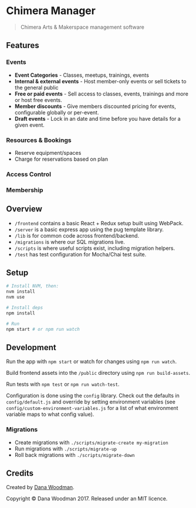 # Chimera Manager

> Chimera Arts & Makerspace management software

## Features

### Events
  - **Event Categories** - Classes, meetups, trainings, events
  - **Internal & external events** - Host member-only events or sell tickets to the general public
  - **Free or paid events** - Sell access to classes, events, trainings and more or host free events.
  - **Member discounts** - Give members discounted pricing for events, configurable globally or per-event.
  - **Draft events** - Lock in an date and time before you have details for a given event.


### Resources & Bookings
  - Reserve equipment/spaces
  - Charge for reservations based on plan

### Access Control

### Membership


## Overview

- `/frontend` contains a basic React + Redux setup built using WebPack.
- `/server` is a basic express app using the pug template library.
- `/lib` is for common code across frontend/backend.
- `/migrations` is where our SQL migrations live.
- `/scripts` is where useful scripts exist, including migration helpers.
- `/test` has test configuration for Mocha/Chai test suite.


## Setup

```bash
# Install NVM, then:
nvm install
nvm use

# Install deps
npm install

# Run
npm start # or npm run watch
```


## Development

Run the app with `npm start` or watch for changes using `npm run watch`.

Build frontend assets into the `/public` directory using `npm run build-assets`.

Run tests with `npm test` or `npm run watch-test`.

Configuration is done using the `config` library. Check out the defaults in `config/default.js` and override by setting environment variables (see `config/custom-environment-variables.js` for a list of what environment variable maps to what config value).


### Migrations

- Create migrations with `./scripts/migrate-create my-migration`
- Run migrations with `./scripts/migrate-up`
- Roll back migrations with `./scripts/migrate-down`


## Credits

Created by [Dana Woodman](http://danawoodman.com).

Copyright &copy; Dana Woodman 2017. Released under an MIT licence.
